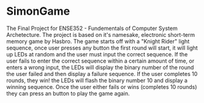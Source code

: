 # SimonGame
The Final Project for ENSE352 - Fundementals of Computer System Archetecture.
The project is based on it's namesake, electronic short-term memory game by Hasbro. The game starts off with a "Knight Rider" light sequence, once user presses any button the first round will start, it will light up LEDs at random and the user must input the correct sequence. If the user fails to enter the correct sequence within a certain amount of time, or enters a wrong input, the LEDs will display the binary number of the round the user failed and then display a failure sequence. If the user completes 10 rounds, they win! the LEDs will flash the binary number 10 and display a winning sequence. Once the user either fails or wins (completes 10 rounds) they can press an button to play the game again.
